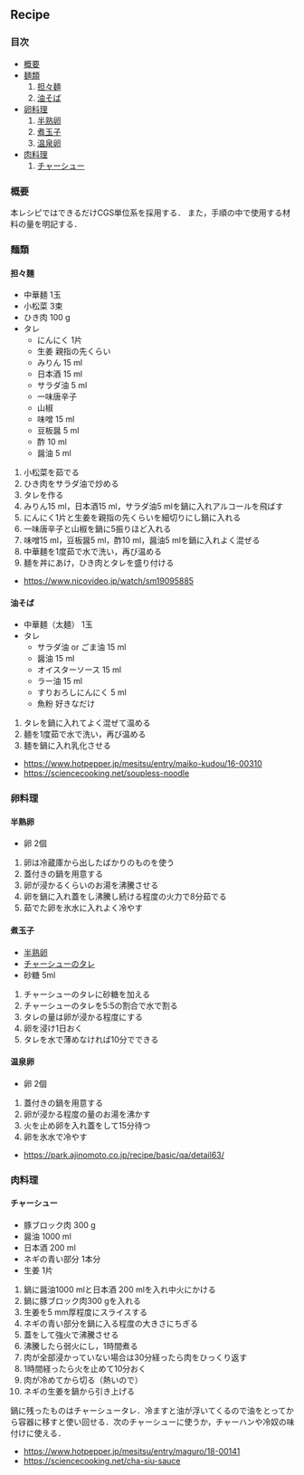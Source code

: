 ## Recipe
### 目次
- [概要](#abstract)
- [麺類](#noodles)
  1. [担々麺](#tantanmen)
  1. [油そば](#aburasoba)
- [卵料理](#egg)
  1. [半熟卵](#hanjukutamago)
  1. [煮玉子](#nitamago)
  1. [温泉卵](#onsentamago)
- [肉料理](#niku)
  1. [チャーシュー](#tya-syu-)


<a id="abstract"></a>
### 概要
本レシピではできるだけCGS単位系を採用する．
また，手順の中で使用する材料の量を明記する．

<a id="noodles"></a>
### 麺類
<a id="tantanmen"></a>
#### 担々麺
- 中華麺 1玉
- 小松菜 3束
- ひき肉 100 g
- タレ
  - にんにく 1片
  - 生姜 親指の先くらい
  - みりん 15 ml
  - 日本酒 15 ml
  - サラダ油 5 ml
  - 一味唐辛子
  - 山椒
  - 味噌 15 ml
  - 豆板醤 5 ml
  - 酢 10 ml
  - 醤油 5 ml

1. 小松菜を茹でる
1. ひき肉をサラダ油で炒める
1. タレを作る
  1. みりん15 ml，日本酒15 ml，サラダ油5 mlを鍋に入れアルコールを飛ばす
  1. にんにく1片と生姜を親指の先くらいを細切りにし鍋に入れる
  1. 一味唐辛子と山椒を鍋に5振りほど入れる
  1. 味噌15 ml，豆板醤5 ml，酢10 ml，醤油5 mlを鍋に入れよく混ぜる
1. 中華麺を1度茹で水で洗い，再び温める
1. 麺を丼にあけ，ひき肉とタレを盛り付ける

- https://www.nicovideo.jp/watch/sm19095885

<a id="aburasoba"></a>
#### 油そば
- 中華麺（太麺） 1玉
- タレ
  - サラダ油 or ごま油 15 ml
  - 醤油 15 ml
  - オイスターソース 15 ml
  - ラー油 15 ml
  - すりおろしにんにく 5 ml
  - 魚粉 好きなだけ

1. タレを鍋に入れてよく混ぜて温める
1. 麺を1度茹で水で洗い，再び温める
1. 麺を鍋に入れ乳化させる

- https://www.hotpepper.jp/mesitsu/entry/maiko-kudou/16-00310
- https://sciencecooking.net/soupless-noodle

<a id="egg"></a>
### 卵料理
<a id="hanjukutamago"></a>
#### 半熟卵
- 卵 2個

1. 卵は冷蔵庫から出したばかりのものを使う
1. 蓋付きの鍋を用意する
1. 卵が浸かるくらいのお湯を沸騰させる
1. 卵を鍋に入れ蓋をし沸騰し続ける程度の火力で8分茹でる
1. 茹でた卵を氷水に入れよく冷やす

<a id="nitamago"></a>
#### 煮玉子
- [半熟卵](#hanjukutamago)
- [チャーシューのタレ](#tya-syu-)
- 砂糖 5ml

1. チャーシューのタレに砂糖を加える
1. チャーシューのタレを5:5の割合で水で割る
1. タレの量は卵が浸かる程度にする
1. 卵を浸け1日おく
1. タレを水で薄めなければ10分でできる

<a id="onsentamago"></a>
#### 温泉卵
- 卵 2個

1. 蓋付きの鍋を用意する
1. 卵が浸かる程度の量のお湯を沸かす
1. 火を止め卵を入れ蓋をして15分待つ
1. 卵を氷水で冷やす

- https://park.ajinomoto.co.jp/recipe/basic/qa/detail63/

<a id="niku"></a>
### 肉料理
<a id="tya-syu-"></a>
#### チャーシュー
- 豚ブロック肉 300 g
- 醤油 1000 ml
- 日本酒 200 ml
- ネギの青い部分 1本分
- 生姜 1片

1. 鍋に醤油1000 mlと日本酒 200 mlを入れ中火にかける
1. 鍋に豚ブロック肉300 gを入れる
1. 生姜を5 mm厚程度にスライスする
1. ネギの青い部分を鍋に入る程度の大きさにちぎる
1. 蓋をして強火で沸騰させる
1. 沸騰したら弱火にし，1時間煮る
1. 肉が全部浸かっていない場合は30分経ったら肉をひっくり返す
1. 1時間経ったら火を止めて10分おく
1. 肉が冷めてから切る（熱いので）
1. ネギの生姜を鍋から引き上げる

鍋に残ったものはチャーシュータレ．冷ますと油が浮いてくるので油をとってから容器に移すと使い回せる．次のチャーシューに使うか，チャーハンや冷奴の味付けに使える．

- https://www.hotpepper.jp/mesitsu/entry/maguro/18-00141
- https://sciencecooking.net/cha-siu-sauce
